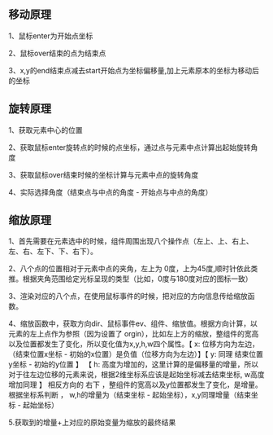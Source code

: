 ## 移动原理

1、鼠标enter为开始点坐标

2、鼠标over结束的点为结束点

3、x,y的end结束点减去start开始点为坐标偏移量,加上元素原本的坐标为移动后的坐标



## 旋转原理

1、获取元素中心的位置

2、获取鼠标enter旋转点的时候的点坐标，通过点与元素中点计算出起始旋转角度

3、获取鼠标over结束时候的坐标计算与元素中点的旋转角度

4、实际选择角度（结束点与中点的角度 - 开始点与中点的角度）



## 缩放原理

1、首先需要在元素选中的时候，组件周围出现八个操作点（左上、上、右上、左、右、左下、下、右下）。

2、八个点的位置相对于元素中点的夹角，左上为 0度，上为45度,顺时针依此类推。根据夹角范围给定光标呈现的类型（比如，0度与180度对应的图标一致）

3、渲染对应的八个点，在使用鼠标事件的时候，把对应的方向信息传给缩放函数。

4、缩放函数中，获取方向dir、鼠标事件ev、组件、缩放值。根据方向计算，以元素的左上点作为参照（因为设置了 orgin），比如左上方的缩放，整组件的宽高以及位置都发生了变化，所以变化值为x,y,h,w四个属性。【 x: 位移方向为左边，（结束位置x坐标 - 初始的x位置）是负值（位移方向为左边）】【 y: 同理  结束位置y坐标 - 初始的y位置 】 【 h: 高度为增加的，这里计算的是偏移量的增量，所以对于往左边位移的元素来说，根据2维坐标系应该是起始坐标减去结束坐标, w高度增加同理 】  相反方向的 右下 ，整组件的宽高以及y位置都发生了变化，是增量。根据坐标系判断 ， w,h的增量为（结束坐标 - 起始坐标），x,y同理增量（结束坐标 - 起始坐标）

5.获取到的增量+上对应的原始变量为缩放的最终结果

